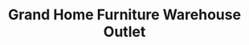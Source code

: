 ---
title: "Grand Home Furniture Warehouse Outlet"
url: /roanoke/grand-home-furniture-warehouse-outlet/
shop: furniture
---